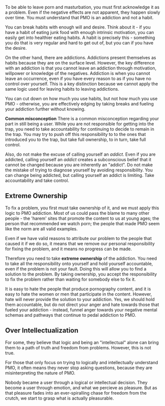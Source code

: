 To be able to leave porn and masturbation, you must first acknowledge it as a problem. Even if the negative effects are not apparent, they happen slowly over time. You must understand that PMO is an addiction and not a habit.

You can break habits with enough will and desire. Think about it - if you have a habit of eating junk food with enough intrinsic motivation, you can easily get into healthier eating habits. A habit is precisely this - something you do that is very regular and hard to get out of, but you can if you have the desire.

On the other hand, there are addictions. Addictions present themselves as habits because they are on the surface level. However, the key difference with an addiction is that you cannot leave an addiction through motivation, willpower or knowledge of the negatives. Addiction is when you cannot leave an occurrence, even if you have every reason to as if you have no control over yourself. This is a key distinction because we cannot apply the same logic used for leaving habits to leaving addictions.

You can cut down on how much you use habits, but not how much you use PMO - otherwise, you are effectively edging by taking breaks and fueling your addiction further without knowing.

**Common misconception**
There is a common misconception regarding your part in still being a user. While you are not responsible for getting into the trap, you need to take accountability for continuing to decide to remain in the trap. You may try to push off this responsibility to to the ones that introduced you to the trap, but take full ownership, to in turn, take full control.

Also, do not make the excuse of calling yourself an *addict*. Even if you are addicted, calling yourself an *addict* creates a subconscious belief that it cannot be changed because you are inherently an "addict". Do not make the mistake of trying to diagnose yourself by avoiding responsibility. You can change being addicted, but calling yourself an addict is limiting. Take accountability and take control.

## Extreme Ownership
To fix a problem, you first must take ownership of it, and we must apply this logic to PMO addiction. Most of us could pass the blame to many other people - the 'harem' sites that promote the content to us at young ages; the person that recommended we watch porn; the people that made PMO seem like the norm are all valid examples.

Even if we have valid reasons to attribute our problem to the people that caused it if we do so, it means that we remove our personal responsibility for fixing the problem, and it means no progress can be made.

Therefore you need to take **extreme ownership** of the addiction. You need to take all the responsibility onto yourself and hold yourself accountable, even if the problem is not your fault. Doing this will allow you to find a solution to the problem. By taking ownership, you accept the responsibility to fix the problem rather than waiting for somebody else to fix it.

It is easy to hate the people that produce pornography content, and it is easy to hate the women or men that participate in the content. However, hate will never provide the solution to your addiction. Yes, we should hold them accountable, but do not direct your anger and hate towards those that fueled your addiction - instead, funnel anger towards your negative mental schemas and pathways that continue to pedal addiction to PMO.

## Over Intellectualization
For some, they believe that logic and being an "intellectual" alone can bring them to a path of truth and freedom from problems. However, this is not true.

For those that only focus on trying to logically and intellectually understand PMO, it often means they never stop asking questions, because they are misinterpreting the nature of PMO.

Nobody became a user through a logical or intellectual decision. They become a user through emotion, and what we percieve as pleasure. But as that pleasure fades into an ever-spiralling chase for freedom from the crutch, we start to grasp what is actually pleasurable.